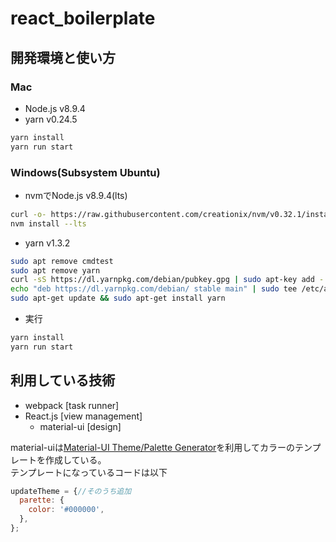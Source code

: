 # react_boilerplate

## 開発環境と使い方
### Mac
- Node.js v8.9.4
- yarn v0.24.5

```bash
yarn install
yarn run start
```

### Windows(Subsystem Ubuntu)

- nvmでNode.js v8.9.4(lts)

```bash
curl -o- https://raw.githubusercontent.com/creationix/nvm/v0.32.1/install.sh | bash
nvm install --lts
```

- yarn v1.3.2

```bash
sudo apt remove cmdtest
sudo apt remove yarn
curl -sS https://dl.yarnpkg.com/debian/pubkey.gpg | sudo apt-key add -
echo "deb https://dl.yarnpkg.com/debian/ stable main" | sudo tee /etc/apt/sources.list.d/yarn.list
sudo apt-get update && sudo apt-get install yarn
```

- 実行

```bash
yarn install
yarn run start
```

## 利用している技術
- webpack [task runner]
- React.js [view management]
  - material-ui [design]

material-uiは[Material\-UI Theme/Palette Generator](https://cimdalli.github.io/mui-theme-generator/)を利用してカラーのテンプレートを作成している。  
テンプレートになっているコードは以下
```javascript
updateTheme = {//そのうち追加
  parette: {
    color: '#000000',
  },
};
```